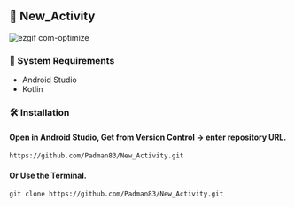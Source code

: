 ## 📱 New_Activity

![ezgif com-optimize](https://user-images.githubusercontent.com/45048950/90316306-d9592880-df53-11ea-9e61-dcd9e0782f3c.gif)

### 🧰 System Requirements

* Android Studio
* Kotlin

### 🛠️ Installation 

#### Open in Android Studio, Get from Version Control -> enter repository URL.

```
https://github.com/Padman83/New_Activity.git
```

#### Or Use the Terminal.

```
git clone https://github.com/Padman83/New_Activity.git
